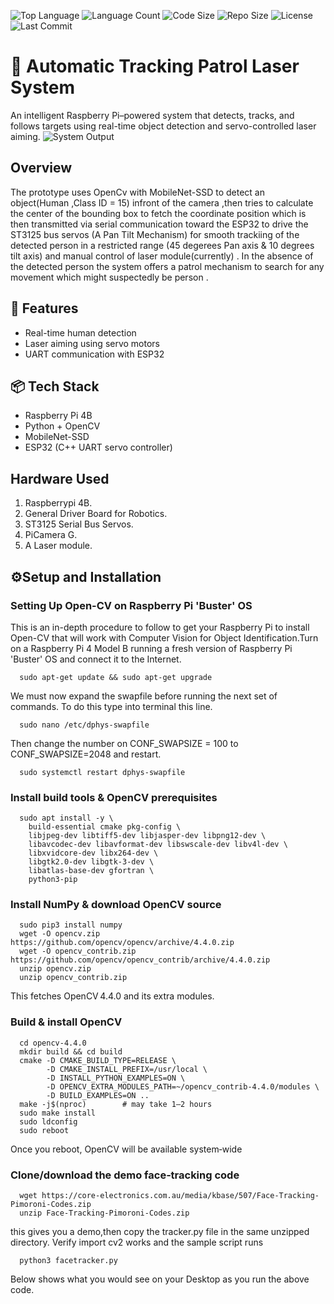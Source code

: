 ![Top Language](https://img.shields.io/github/languages/top/Zungu02/Automatic-Tracking-Tracking-Patrol-Laser-System)
![Language Count](https://img.shields.io/github/languages/count/Zungu02/Automatic-Tracking-Tracking-Patrol-Laser-System)
![Code Size](https://img.shields.io/github/languages/code-size/Zungu02/Automatic-Tracking-Tracking-Patrol-Laser-System)
![Repo Size](https://img.shields.io/github/repo-size/Zungu02/Automatic-Tracking-Tracking-Patrol-Laser-System)
![License](https://img.shields.io/github/license/Zungu02/Automatic-Tracking-Tracking-Patrol-Laser-System)
![Last Commit](https://img.shields.io/github/last-commit/Zungu02/Automatic-Tracking-Tracking-Patrol-Laser-System)

# 🎯 Automatic Tracking Patrol Laser System
An intelligent Raspberry Pi–powered system that detects, tracks, and follows targets using real-time object detection and servo-controlled laser aiming.
![System Output](https://github.com/Zungu02/Automatic-Tracking-Tracking-Patrol-Laser-System/blob/main/media/Screenshot%202025-07-31%20014728.png)
## Overview
The prototype uses OpenCv with MobileNet-SSD to detect an object(Human ,Class ID = 15) infront of the camera ,then tries to calculate the center of the bounding box to fetch the coordinate position which is then transmitted via serial communication toward the ESP32 to drive the ST3125 bus servos (A Pan Tilt Mechanism) for smooth trackiing of the detected person in a restricted range (45 degerees Pan axis & 10 degrees tilt axis) and manual control of laser module(currently) . In the absence of the detected person the system offers a patrol mechanism to search for any movement which might suspectedly be person .

## 🚀 Features
- Real-time human detection
- Laser aiming using servo motors
- UART communication with ESP32

## 📦 Tech Stack
- Raspberry Pi 4B
- Python + OpenCV
- MobileNet-SSD
- ESP32 (C++ UART servo controller)
  
## Hardware Used
1. Raspberrypi 4B.
2. General Driver Board for Robotics.
3. ST3125 Serial Bus Servos.
4. PiCamera G.
5. A Laser module.
   
## ⚙️Setup and Installation
### Setting Up Open-CV on Raspberry Pi 'Buster' OS

This is an in-depth procedure to follow to get your Raspberry Pi to install Open-CV that will work with Computer Vision for Object Identification.Turn on a Raspberry Pi 4 Model B running a fresh version of Raspberry Pi 'Buster' OS and connect it to the Internet.

      sudo apt-get update && sudo apt-get upgrade

We must now expand the swapfile before running the next set of commands. To do this type into terminal this line.

      sudo nano /etc/dphys-swapfile

 Then change the number on CONF_SWAPSIZE = 100 to CONF_SWAPSIZE=2048 and restart.

      sudo systemctl restart dphys-swapfile

### Install build tools & OpenCV prerequisites

      sudo apt install -y \
        build-essential cmake pkg-config \
        libjpeg-dev libtiff5-dev libjasper-dev libpng12-dev \
        libavcodec-dev libavformat-dev libswscale-dev libv4l-dev \
        libxvidcore-dev libx264-dev \
        libgtk2.0-dev libgtk-3-dev \
        libatlas-base-dev gfortran \
        python3-pip
### Install NumPy & download OpenCV source

      sudo pip3 install numpy
      wget -O opencv.zip https://github.com/opencv/opencv/archive/4.4.0.zip
      wget -O opencv_contrib.zip https://github.com/opencv/opencv_contrib/archive/4.4.0.zip
      unzip opencv.zip
      unzip opencv_contrib.zip
This fetches OpenCV 4.4.0 and its extra modules.

### Build & install OpenCV

      cd opencv-4.4.0
      mkdir build && cd build
      cmake -D CMAKE_BUILD_TYPE=RELEASE \
            -D CMAKE_INSTALL_PREFIX=/usr/local \
            -D INSTALL_PYTHON_EXAMPLES=ON \
            -D OPENCV_EXTRA_MODULES_PATH=~/opencv_contrib-4.4.0/modules \
            -D BUILD_EXAMPLES=ON ..
      make -j$(nproc)        # may take 1–2 hours
      sudo make install
      sudo ldconfig
      sudo reboot
Once you reboot, OpenCV will be available system‑wide

### Clone/download the demo face‑tracking code

      wget https://core-electronics.com.au/media/kbase/507/Face-Tracking-Pimoroni-Codes.zip
      unzip Face-Tracking-Pimoroni-Codes.zip
this gives you a demo,then copy the tracker.py file in the same unzipped directory.
Verify import cv2 works and the sample script runs
     
      python3 facetracker.py

Below shows what you would see on your Desktop as you run the above code.

